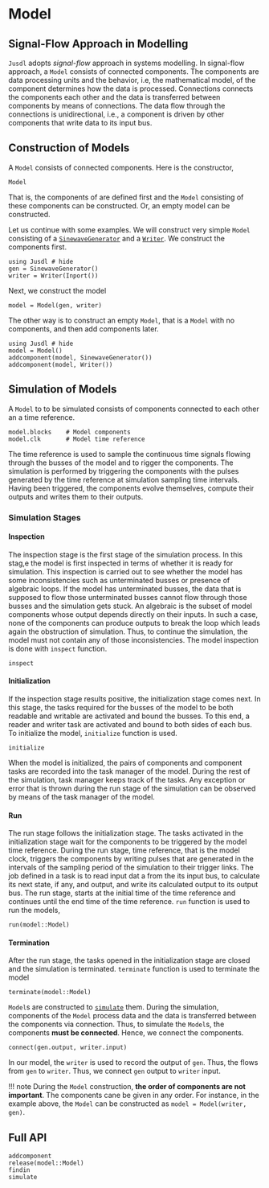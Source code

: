 # Model 

## Signal-Flow Approach in Modelling 
`Jusdl` adopts *signal-flow* approach in systems modelling. In signal-flow approach, a `Model` consists of connected components. The components are data processing units and the behavior, i.e, the mathematical model, of the component determines how the data is processed. Connections connects the components each other and the data is transferred between components by means of connections. The data flow through the connections is unidirectional, i.e., a component is driven by other components that write data to its input bus. 

## Construction of Models
A `Model` consists of connected components. Here is the constructor, 
```@docs 
Model
```
That is, the components of are defined first and the `Model` consisting of these components can be constructed. Or, an empty model can be constructed. 

Let us continue with some examples. We will construct very simple `Model` consisting of a [`SinewaveGenerator`](@ref) and a [`Writer`](@ref). We construct the components first.
```@repl model_construction_ex 
using Jusdl # hide 
gen = SinewaveGenerator()
writer = Writer(Inport())
```
Next, we construct the model
```@repl model_construction_ex 
model = Model(gen, writer)
```

The other way is to construct an empty `Model`, that is a `Model` with no components, and then add components later. 
```@repl model_construction_ex_2
using Jusdl # hide 
model = Model()
addcomponent(model, SinewaveGenerator())
addcomponent(model, Writer())
```

## Simulation of Models 

A `Model` to to be simulated consists of components connected to each other an a time reference.
```@repl model_construction_ex_2
model.blocks    # Model components 
model.clk       # Model time reference
```
The time reference is used to sample the continuous time signals flowing through the busses of the model and to rigger the components. The simulation is performed by triggering the components with the pulses generated by the time reference at simulation sampling time intervals. Having been triggered, the components evolve themselves, compute their outputs and writes them to their outputs.

### Simulation Stages 

#### Inspection
The inspection stage is the first stage of the simulation process. In this stag,e the model is first inspected in terms of whether it is ready for simulation. This inspection is carried out to see whether the model has some inconsistencies such as unterminated busses or presence of algebraic loops. If the model has unterminated busses, the data that is supposed to flow those unterminated busses cannot flow through those busses and the simulation gets stuck. An algebraic is the subset of model components whose output depends directly on their inputs. In such a case, none of the components can produce outputs to break the loop which leads again the obstruction of simulation. Thus, to continue the simulation, the model must not contain any of those inconsistencies. The model inspection is done with `inspect` function.

```@docs
inspect
```

#### Initialization 

If the inspection stage results positive, the initialization stage comes next. In this stage, the tasks required for the busses of the model to be both readable and writable are activated and bound the busses. To this end, a reader and writer task are activated and bound to both sides of each bus. To initialize the model, `initialize` function is used. 

```@docs 
initialize
```

When the model is initialized, the pairs of components and component tasks are recorded into the task manager of the model. During the rest of the simulation, task manager keeps track of the tasks. Any exception or error that is thrown during the run stage of the simulation can be observed by means of the task manager of the model.

#### Run 
The run stage follows the initialization stage. The tasks activated in the initialization stage wait for the components to be triggered by the model time reference. During the run stage, time reference, that is the model clock, triggers the components by writing pulses that are generated in the intervals of the sampling period of the simulation to their trigger links. The job defined in a task is to read input dat a from the its input bus, to calculate its next state, if any, and output, and write its calculated output to its output bus. The run stage, starts at the initial time of the time reference and continues until the end time of the time reference. `run` function is used to run the models, 

```@docs 
run(model::Model)
```

#### Termination
After the run stage, the tasks opened in the initialization stage are closed and the simulation is terminated. `terminate` function is used to terminate the model 

```@docs
terminate(model::Model)
```

`Model`s are constructed to [`simulate`](@ref) them. During the simulation, components of the `Model` process data and the data is transferred between the components via connection. Thus, to simulate the `Model`s, the components **must be connected**. Hence, we connect the components. 
```@repl model_construction_ex 
connect(gen.output, writer.input)
```
In our model, the `writer` is used to record the output of `gen`. Thus, the flows from `gen` to `writer`. Thus, we connect `gen` output to `writer` input. 

!!! note 
    During the `Model` construction, **the order of components are not important**. The components cane be given in any order. For instance, in the example above, the `Model` can be constructed as `model = Model(writer, gen)`.

## Full API 
```@docs 
addcomponent
release(model::Model)
findin
simulate
```